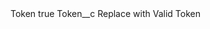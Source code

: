 <?xml version="1.0" encoding="UTF-8"?>
<CustomMetadata xmlns="http://soap.sforce.com/2006/04/metadata" xmlns:xsi="http://www.w3.org/2001/XMLSchema-instance" xmlns:xsd="http://www.w3.org/2001/XMLSchema">
    <label>Token</label>
    <protected>true</protected>
    <values>
        <field>Token__c</field>
        <value xsi:type="xsd:string">Replace with Valid Token</value>
    </values>
</CustomMetadata>
